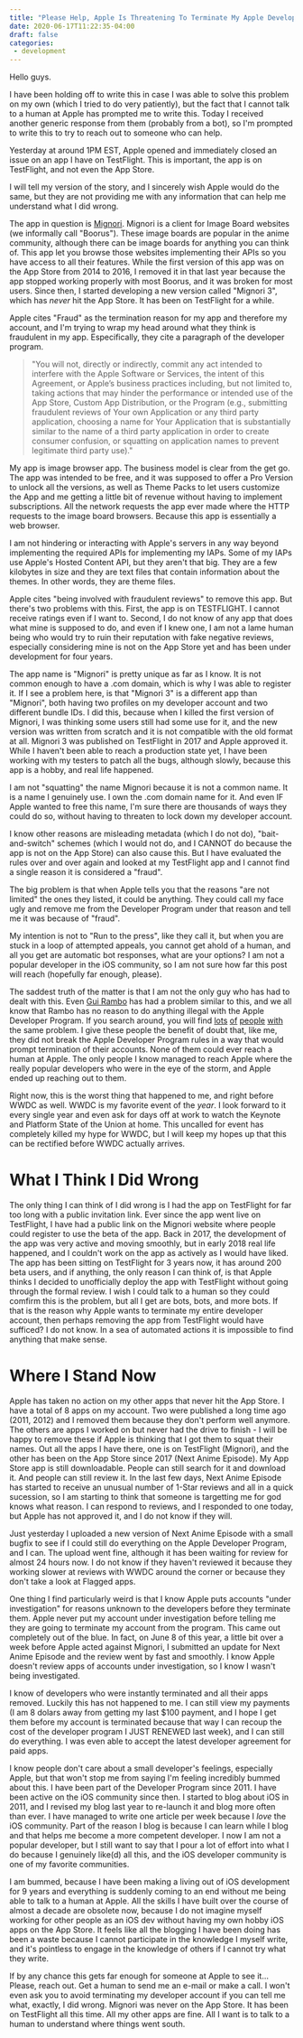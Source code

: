 ```yaml
---
title: "Please Help, Apple Is Threatening To Terminate My Apple Developer Account With No Clear Reason."
date: 2020-06-17T11:22:35-04:00
draft: false
categories:
 - development
---
```


Hello guys.

I have been holding off to write this in case I was able to solve this problem on my own (which I tried to do very patiently), but the fact that I cannot talk to a human at Apple has prompted me to write this. Today I received another generic response from them (probably from a bot), so I'm prompted to write this to try to reach out to someone who can help.

Yesterday at around 1PM EST, Apple opened and immediately closed an issue on an app I have on TestFlight. This is important, the app is on TestFlight, and not even the App Store.

I will tell my version of the story, and I sincerely wish Apple would do the same, but they are not providing me with any information that can help me understand what I did wrong.

The app in question is [Mignori](https://www.mignori.com). Mignori is a client for Image Board websites (we informally call "Boorus"). These image boards are popular in the anime community, although there can be image boards for anything you can think of. This app let you browse those websites implementing their APIs so you have access to all their features. While the first version of this app was on the App Store from 2014 to 2016, I removed it in that last year because the app stopped working properly with most Boorus, and it was broken for most users. Since then, I started developing a new version called "Mignori 3", which has *never* hit the App Store. It has been on TestFlight for a while.

Apple cites "Fraud" as the termination reason for my app and therefore my account, and I'm trying to wrap my head around what they think is fraudulent in my app. Especifically, they cite a paragraph of the developer program.

> "You will not, directly or indirectly, commit any act intended to interfere with the Apple Software or Services, the intent of this Agreement, or Apple’s business practices including, but not limited to, taking actions that may hinder the performance or intended use of the App Store, Custom App Distribution, or the Program (e.g., submitting fraudulent reviews of Your own Application or any third party application, choosing a name for Your Application that is substantially similar to the name of a third party application in order to create consumer confusion, or squatting on application names to prevent legitimate third party use)."

My app is image browser app. The business model is clear from the get go. The app was intended to be free, and it was supposed to offer a Pro Version to unlock all the versions, as well as Theme Packs to let users customize the App and me getting a little bit of revenue without having to implement subscriptions. All the network requests the app ever made where the HTTP requests to the image board browsers. Because this app is essentially a web browser.

I am not hindering or interacting with Apple's servers in any way beyond implementing the required APIs for implementing my IAPs. Some of my IAPs use Apple's Hosted Content API, but they aren't that big. They are a few kilobytes in size and they are text files that contain information about the themes. In other words, they are theme files.

Apple cites "being involved with fraudulent reviews" to remove this app. But there's two problems with this. First, the app is on TESTFLIGHT. I cannot receive ratings even if I want to. Second, I do not know of any app that does what mine is supposed to do, and even if I knew one, I am not a lame human being who would try to ruin their reputation with fake negative reviews, especially considering mine is not on the App Store yet and has been under development for four years.

The app name is "Mignori" is pretty unique as far as I know. It is not common enough to have a .com domain, which is why I was able to register it. If I see a problem here, is that "Mignori 3" is a different app than "Mignori", both having two profiles on my developer account and two different bundle IDs. I did this, because when I killed the first version of Mignori, I was thinking some users still had some use for it, and the new version was written from scratch and it is not compatible with the old format at all. Mignori 3 was published on TestFlight in 2017 and Apple approved it. While I haven't been able to reach a production state yet, I have been working with my testers to patch all the bugs, although slowly, because this app is a hobby, and real life happened.

I am not "squatting" the name Mignori because it is not a common name. It is a name I genuinely use. I own the .com domain name for it. And even IF Apple wanted to free this name, I'm sure there are thousands of ways they could do so, without having to threaten to lock down my developer account.

I know other reasons are misleading metadata (which I do not do), "bait-and-switch" schemes (which I would not do, and I CANNOT do because the app is not on the App Store) can also cause this. But I have evaluated the rules over and over again and looked at my TestFlight app and I cannot find a single reason it is considered a "fraud".

The big problem is that when Apple tells you that the reasons "are not limited" the ones they listed, it could be anything. They could call my face ugly and remove me from the Developer Program under that reason and tell me it was because of "fraud".

My intention is not to "Run to the press", like they call it, but when you are stuck in a loop of attempted appeals, you cannot get ahold of a human, and all you get are automatic bot responses, what are your options? I am not a popular developer in the iOS community, so I am not sure how far this post will reach (hopefully far enough, please).

The saddest truth of the matter is that I am not the only guy who has had to dealt with this. Even [Gui Rambo](https://rambo.codes/posts/2019-11-05-apple-has-locked-me-out-of-my-developer-account) has had a problem similar to this, and we all know that Rambo has no reason to do anything illegal with the Apple Developer Program. If you search around, you will find [lots](https://forums.developer.apple.com/thread/77865) [of](https://forums.developer.apple.com/thread/126214) [people](https://forums.developer.apple.com/thread/112036) [with](https://apple.stackexchange.com/questions/360547/any-chance-to-survive-after-apple-developer-program-membership-will-be-terminat) the same problem. I give these people the benefit of doubt that, like me, they did not break the Apple Developer Program rules in a way that would prompt termination of their accounts. None of them could ever reach a human at Apple. The only people I know managed to reach Apple where the really popular developers who were in the eye of the storm, and Apple ended up reaching out to them.

Right now, this is the worst thing that happened to me, and right before WWDC as well. WWDC is my favorite event of the *year*. I look forward to it every single year and even ask for days off at work to watch the Keynote and Platform State of the Union at home. This uncalled for event has completely killed my hype for WWDC, but I will keep my hopes up that this can be rectified before WWDC actually arrives.

# What I Think I Did Wrong

The only thing I can think of I did wrong is I had the app on TestFlight for far too long with a public invitation link. Ever since the app went live on TestFlight, I have had a public link on the Mignori website where people could register to use the beta of the app. Back in 2017, the development of the app was very active and moving smoothly, but in early 2018 real life happened, and I couldn't work on the app as actively as I would have liked. The app has been sitting on TestFlight for 3 years now, it has around 200 beta users, and if anything, the only reason I can think of, is that Apple thinks I decided to unofficially deploy the app with TestFlight without going through the formal review. I wish I could talk to a human so they could comfirm this is the problem, but all I get are bots, bots, and more bots. If that is the reason why Apple wants to terminate my entire developer account, then perhaps removing the app from TestFlight would have sufficed? I do not know. In a sea of automated actions it is impossible to find anything that make sense.

# Where I Stand Now

Apple has taken no action on my other apps that never hit the App Store. I have a total of 8 apps on my account. Two were published a long time ago (2011, 2012) and I removed them because they don't perform well anymore. The others are apps I worked on but never had the drive to finish - I will be happy to remove these if Apple is thinking that I got them to squat their names. Out all the apps I have there, one is on TestFlight (Mignori), and the other has been on the App Store since 2017 (Next Anime Episode). My App Store app is still downloadable. People can still search for it and download it. And people can still review it. In the last few days, Next Anime Episode has started to receive an unusual number of 1-Star reviews and all in a quick sucession, so I am starting to think that someone is targetting me for god knows what reason. I can respond to reviews, and I responded to one today, but Apple has not approved it, and I do not know if they will.

Just yesterday I uploaded a new version of Next Anime Episode with a small bugfix to see if I could still do everything on the Apple Developer Program, and I can. The upload went fine, although it has been waiting for review for almost 24 hours now. I do not know if they haven't reviewed it because they working slower at reviews with WWDC around the corner or because they don't take a look at Flagged apps.

One thing I find particularly weird is that I know Apple puts accounts "under investigation" for reasons unknown to the developers before they terminate them. Apple never put my account under investigation before telling me they are going to terminate my account from the program. This came out completely out of the blue. In fact, on June 8 of this year, a little bit over a week before Apple acted against Mignori, I submitted an update for Next Anime Episode and the review went by fast and smoothly. I know Apple doesn't review apps of accounts under investigation, so I know I wasn't being investigated.

I know of developers who were instantly terminated and all their apps removed. Luckily this has not happened to me. I can still view my payments (I am 8 dolars away from getting my last $100 payment, and I hope I get them before my account is terminated because that way I can recoup the cost of the developer program I JUST RENEWED last week), and I can still do everything. I was even able to accept the latest developer agreement for paid apps.

I know people don't care about a small developer's feelings, especially Apple, but that won't stop me from saying I'm feeling incredibly bummed about this. I have been part of the Developer Program since 2011. I have been active on the iOS community since then. I started to blog about iOS in 2011, and I revised my blog last year to re-launch it and blog more often than ever. I have managed to write one article per week because I *love* the iOS community. Part of the reason I blog is because I can learn while I blog and that helps me become a more competent developer. I now I am not a popular developer, but I still want to say that I pour a lot of effort into what I do because I genuinely like(d) all this, and the iOS developer community is one of my favorite communities.

I am bummed, because I have been making a living out of iOS development for 9 years and everything is suddenly coming to an end without me being able to talk to a human at Apple. All the skills I have built over the course of almost a decade are obsolete now, because I do not imagine myself working for other people as an iOS dev without having my own hobby iOS apps on the App Store. It feels like all the blogging I have been doing has been a waste because I cannot participate in the knowledge I myself write, and it's pointless to engage in the knowledge of others if I cannot try what they write.

If by any chance this gets far enough for someone at Apple to see it... Please, reach out. Get a human to send me an e-mail or make a call. I won't even ask you to avoid terminating my developer account if you can tell me what, exactly, I did wrong. Mignori was never on the App Store. It has been on TestFlight all this time. All my other apps are fine. All I want is to talk to a human to understand where things went south.